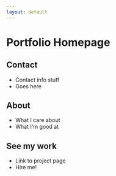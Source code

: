 ```yaml
---
layout: default
---
```


# Portfolio Homepage

## Contact

- Contact info stuff
- Goes here

## About

- What I care about
- What I'm good at

## See my work

- Link to project page
- Hire me!